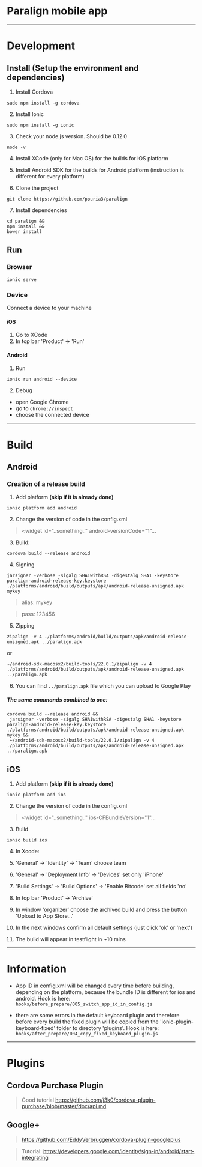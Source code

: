 # Paralign mobile app

---
# Development

## Install (Setup the environment and dependencies)

1. Install Cordova

  ```
  sudo npm install -g cordova
  ```
2. Install Ionic 

  ```
  sudo npm install -g ionic
  ```
3. Check your node.js version. Should be 0.12.0

  ```
  node -v
  ```
4. Install XCode (only for Mac OS) for the builds for iOS platform
  
5. Install Android SDK for the builds for Android platform (instruction is different for every platform)

6. Clone the project

 ```
 git clone https://github.com/pouria3/paralign
 ```

7. Install dependencies
  
  ```
  cd paralign &&
  npm install &&
  bower install
  ```


## Run

### Browser
```
ionic serve
```

### Device

Connect a device to your machine

#### iOS

1. Go to XCode
2. In top bar 'Product' -> 'Run'

#### Android

1. Run

  ```
  ionic run android --device
  ```
2. Debug
  * open Google Chrome
  * go to `chrome://inspect`
  * choose the connected device


---
# Build

## Android

### Creation of a release build

1. Add platform **(skip if it is already done)**

  ```
  ionic platform add android
  ```

2. Change the version of code in the config.xml

  > <widget id="..something.." android-versionCode="1"...

3. Build:  

  ```
  cordova build --release android
  ```

4. Signing
  ```
  jarsigner -verbose -sigalg SHA1withRSA -digestalg SHA1 -keystore paralign-android-release-key.keystore ./platforms/android/build/outputs/apk/android-release-unsigned.apk mykey
  ```
  > alias: mykey
  
  > pass: 123456

5. Zipping

  ```
  zipalign -v 4 ./platforms/android/build/outputs/apk/android-release-unsigned.apk ../paralign.apk
  ```
  
  or
  
  ```
  ~/android-sdk-macosx2/build-tools/22.0.1/zipalign -v 4 ./platforms/android/build/outputs/apk/android-release-unsigned.apk ../paralign.apk
  ```
6. You can find `../paralign.apk` file which you can upload to Google Play


##### The same commands combined to one:
```
cordova build --release android &&
 jarsigner -verbose -sigalg SHA1withRSA -digestalg SHA1 -keystore paralign-android-release-key.keystore ./platforms/android/build/outputs/apk/android-release-unsigned.apk mykey &&
 ~/android-sdk-macosx2/build-tools/22.0.1/zipalign -v 4 ./platforms/android/build/outputs/apk/android-release-unsigned.apk ../paralign.apk
```



## iOS

1. Add platform **(skip if it is already done)**

  ```
  ionic platform add ios
  ```

2. Change the version of code in the config.xml

  > <widget id="..something.." ios-CFBundleVersion="1"...

3. Build

  ```
  ionic build ios
  ```
4. In Xcode:

  1. 'General' -> 'Identity' -> 'Team' choose team
  2. 'General' -> 'Deployment Info' -> 'Devices' set only 'iPhone'
  3. 'Build Settings' -> 'Build Options' -> 'Enable Bitcode' set all fields 'no'
  4. In top bar 'Product' -> 'Archive'
  5. In window 'organizer' choose the archived build and press the button 'Upload to App Store...'
  6. In the next windows confirm all default settings (just click 'ok' or 'next')
  7. The build will appear in testflight in ~10 mins 




---
# Information
- App ID in config.xml will be changed every time before building, depending on the platform, 
because the bundle ID is different for ios and android.
Hook is here: `hooks/before_prepare/005_switch_app_id_in_config.js`

- there are some errors in the default keyboard plugin and therefore before every 
build the fixed plugin will be copied from the 'ionic-plugin-keyboard-fixed' folder to directory 'plugins'.
Hook is here: `hooks/after_prepare/004_copy_fixed_keyboard_plugin.js`




---
# Plugins
## Cordova Purchase Plugin
> Good tutorial https://github.com/j3k0/cordova-plugin-purchase/blob/master/doc/api.md

## Google+
> https://github.com/EddyVerbruggen/cordova-plugin-googleplus

> Tutorial: https://developers.google.com/identity/sign-in/android/start-integrating

